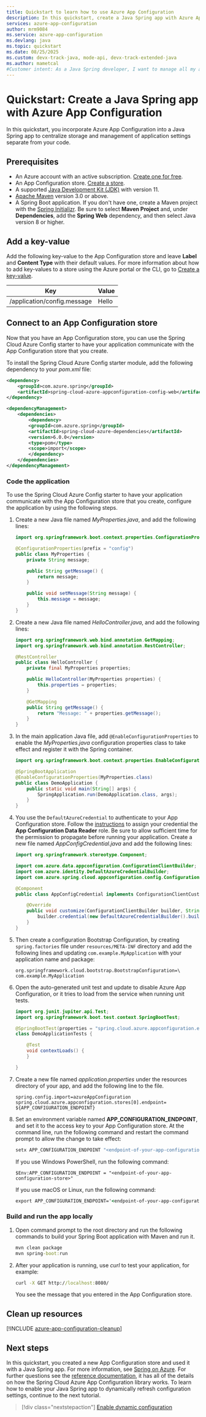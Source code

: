 ```yaml
---
title: Quickstart to learn how to use Azure App Configuration
description: In this quickstart, create a Java Spring app with Azure App Configuration to centralize storage and management of application settings separate from your code.
services: azure-app-configuration
author: mrm9084
ms.service: azure-app-configuration
ms.devlang: java
ms.topic: quickstart
ms.date: 08/25/2025
ms.custom: devx-track-java, mode-api, devx-track-extended-java
ms.author: mametcal
#Customer intent: As a Java Spring developer, I want to manage all my app settings in one place.
---
```


# Quickstart: Create a Java Spring app with Azure App Configuration

In this quickstart, you incorporate Azure App Configuration into a Java Spring app to centralize storage and management of application settings separate from your code.

## Prerequisites

- An Azure account with an active subscription. [Create one for free](https://azure.microsoft.com/free/).
- An App Configuration store. [Create a store](./quickstart-azure-app-configuration-create.md#create-an-app-configuration-store).
- A supported [Java Development Kit (JDK)](/java/azure/jdk) with version 11.
- [Apache Maven](https://maven.apache.org/download.cgi) version 3.0 or above.
- A Spring Boot application. If you don't have one, create a Maven project with the [Spring Initializr](https://start.spring.io/). Be sure to select **Maven Project** and, under **Dependencies**, add the **Spring Web** dependency, and then select Java version 8 or higher.

## Add a key-value

Add the following key-value to the App Configuration store and leave **Label** and **Content Type** with their default values. For more information about how to add key-values to a store using the Azure portal or the CLI, go to [Create a key-value](./quickstart-azure-app-configuration-create.md#create-a-key-value).

| Key | Value |
|---|---|
| /application/config.message | Hello |

## Connect to an App Configuration store

Now that you have an App Configuration store, you can use the Spring Cloud Azure Config starter to have your application communicate with the App Configuration store that you create.

To install the Spring Cloud Azure Config starter module, add the following dependency to your *pom.xml* file:

```xml
<dependency>
    <groupId>com.azure.spring</groupId>
    <artifactId>spring-cloud-azure-appconfiguration-config-web</artifactId>
</dependency>

<dependencyManagement>
    <dependencies>
        <dependency>
        <groupId>com.azure.spring</groupId>
        <artifactId>spring-cloud-azure-dependencies</artifactId>
        <version>6.0.0</version>
        <type>pom</type>
        <scope>import</scope>
        </dependency>
    </dependencies>
</dependencyManagement>
```

### Code the application

To use the Spring Cloud Azure Config starter to have your application communicate with the App Configuration store that you create, configure the application by using the following steps.

1. Create a new Java file named *MyProperties.java*, and add the following lines:

   ```java
   import org.springframework.boot.context.properties.ConfigurationProperties;

   @ConfigurationProperties(prefix = "config")
   public class MyProperties {
       private String message;

       public String getMessage() {
           return message;
       }

       public void setMessage(String message) {
           this.message = message;
       }
   }
   ```

1. Create a new Java file named *HelloController.java*, and add the following lines:

   ```java
   import org.springframework.web.bind.annotation.GetMapping;
   import org.springframework.web.bind.annotation.RestController;

   @RestController
   public class HelloController {
       private final MyProperties properties;

       public HelloController(MyProperties properties) {
           this.properties = properties;
       }

       @GetMapping
       public String getMessage() {
           return "Message: " + properties.getMessage();
       }
   }
   ```

1. In the main application Java file, add `@EnableConfigurationProperties` to enable the *MyProperties.java* configuration properties class to take effect and register it with the Spring container.

   ```java
   import org.springframework.boot.context.properties.EnableConfigurationProperties;

   @SpringBootApplication
   @EnableConfigurationProperties(MyProperties.class)
   public class DemoApplication {
       public static void main(String[] args) {
           SpringApplication.run(DemoApplication.class, args);
       }
   }
   ```

1. You use the `DefaultAzureCredential` to authenticate to your App Configuration store. Follow the [instructions](./concept-enable-rbac.md#authentication-with-token-credentials) to assign your credential the **App Configuration Data Reader** role. Be sure to allow sufficient time for the permission to propagate before running your application. Create a new file named *AppConfigCredential.java* and add the following lines:

    ```java
    import org.springframework.stereotype.Component;
    
    import com.azure.data.appconfiguration.ConfigurationClientBuilder;
    import com.azure.identity.DefaultAzureCredentialBuilder;
    import com.azure.spring.cloud.appconfiguration.config.ConfigurationClientCustomizer;
    
    @Component
    public class AppConfigCredential implements ConfigurationClientCustomizer {
    
        @Override
        public void customize(ConfigurationClientBuilder builder, String endpoint) {
            builder.credential(new DefaultAzureCredentialBuilder().build());
        }
    }
    ```

1. Then create a configuration Bootstrap Configuration, by creating `spring.factories` file under `resources/META-INF` directory and add the following lines and updating `com.example.MyApplication` with your application name and package:

    ```factories
    org.springframework.cloud.bootstrap.BootstrapConfiguration=\
    com.example.MyApplication
    ```


1. Open the auto-generated unit test and update to disable Azure App Configuration, or it tries to load from the service when running unit tests.

   ```java
   import org.junit.jupiter.api.Test;
   import org.springframework.boot.test.context.SpringBootTest;

   @SpringBootTest(properties = "spring.cloud.azure.appconfiguration.enabled=false")
   class DemoApplicationTests {

       @Test
       void contextLoads() {
       }

   }
   ```

1. Create a new file named *application.properties* under the resources directory of your app, and add the following line to the file.

   ```properties
   spring.config.import=azureAppConfiguration
   spring.cloud.azure.appconfiguration.stores[0].endpoint= ${APP_CONFIGURATION_ENDPOINT}
   ```

1. Set an environment variable named **APP_CONFIGURATION_ENDPOINT**, and set it to the access key to your App Configuration store. At the command line, run the following command and restart the command prompt to allow the change to take effect:

   ```cmd
   setx APP_CONFIGURATION_ENDPOINT "<endpoint-of-your-app-configuration-store>"
   ```

   If you use Windows PowerShell, run the following command:

   ```azurepowershell
   $Env:APP_CONFIGURATION_ENDPOINT = "<endpoint-of-your-app-configuration-store>"
   ```

   If you use macOS or Linux, run the following command:

   ```cmd
   export APP_CONFIGURATION_ENDPOINT='<endpoint-of-your-app-configuration-store>'
   ```

### Build and run the app locally

1. Open command prompt to the root directory and run the following commands to build your Spring Boot application with Maven and run it.

   ```cmd
   mvn clean package
   mvn spring-boot:run
   ```

1. After your application is running, use *curl* to test your application, for example:

   ```cmd
   curl -X GET http://localhost:8080/
   ```

   You see the message that you entered in the App Configuration store.

## Clean up resources

[!INCLUDE [azure-app-configuration-cleanup](../../includes/azure-app-configuration-cleanup.md)]

## Next steps

In this quickstart, you created a new App Configuration store and used it with a Java Spring app. For more information, see [Spring on Azure](/java/azure/spring-framework/). For further questions see the [reference documentation](https://go.microsoft.com/fwlink/?linkid=2180917), it has all of the details on how the Spring Cloud Azure App Configuration library works. To learn how to enable your Java Spring app to dynamically refresh configuration settings, continue to the next tutorial.

> [!div class="nextstepaction"]
> [Enable dynamic configuration](./enable-dynamic-configuration-java-spring-app.md)
